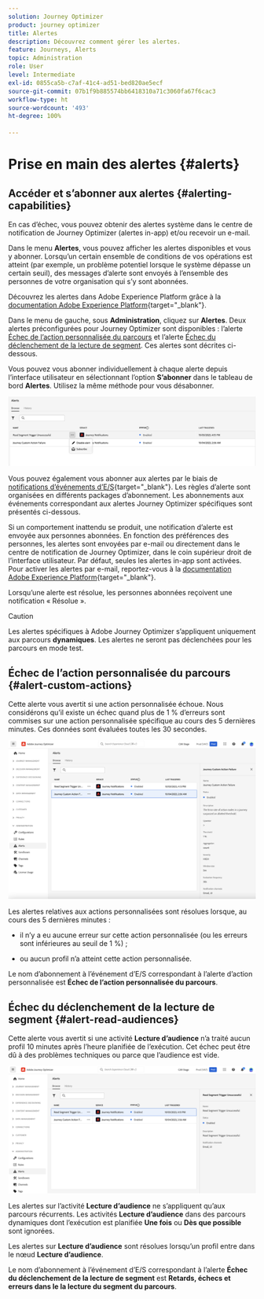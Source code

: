 ```yaml
---
solution: Journey Optimizer
product: journey optimizer
title: Alertes
description: Découvrez comment gérer les alertes.
feature: Journeys, Alerts
topic: Administration
role: User
level: Intermediate
exl-id: 0855ca5b-c7af-41c4-ad51-bed820ae5ecf
source-git-commit: 07b1f9b885574bb6418310a71c3060fa67f6cac3
workflow-type: ht
source-wordcount: '493'
ht-degree: 100%

---
```


# Prise en main des alertes {#alerts}

## Accéder et s’abonner aux alertes {#alerting-capabilities}

En cas d’échec, vous pouvez obtenir des alertes système dans le centre de notification de Journey Optimizer (alertes in-app) et/ou recevoir un e-mail.

Dans le menu **Alertes**, vous pouvez afficher les alertes disponibles et vous y abonner. Lorsqu’un certain ensemble de conditions de vos opérations est atteint (par exemple, un problème potentiel lorsque le système dépasse un certain seuil), des messages d’alerte sont envoyés à l’ensemble des personnes de votre organisation qui s’y sont abonnées.

<!--These messages can repeat over a pre-defined time interval until the alert has been resolved.-->

Découvrez les alertes dans Adobe Experience Platform grâce à la [documentation Adobe Experience Platform](https://experienceleague.adobe.com/docs/experience-platform/observability/alerts/overview.html?lang=fr){target="_blank"}.

Dans le menu de gauche, sous **Administration**, cliquez sur **Alertes**. Deux alertes préconfigurées pour Journey Optimizer sont disponibles : l’alerte [Échec de l’action personnalisée du parcours](#alert-custom-actions) et l’alerte [Échec du déclenchement de la lecture de segment](#alert-read-audiences). Ces alertes sont décrites ci-dessous.

Vous pouvez vous abonner individuellement à chaque alerte depuis l’interface utilisateur en sélectionnant l’option **S’abonner** dans le tableau de bord **Alertes**. Utilisez la même méthode pour vous désabonner.

![](assets/alert-subscribe.png)

Vous pouvez également vous abonner aux alertes par le biais de [notifications d’événements d’E/S](https://experienceleague.adobe.com/docs/experience-platform/observability/alerts/subscribe.html?lang=fr){target="_blank"}. Les règles d’alerte sont organisées en différents packages d’abonnement. Les abonnements aux événements correspondant aux alertes Journey Optimizer spécifiques sont présentés ci-dessous.

Si un comportement inattendu se produit, une notification d’alerte est envoyée aux personnes abonnées. En fonction des préférences des personnes, les alertes sont envoyées par e-mail ou directement dans le centre de notification de Journey Optimizer, dans le coin supérieur droit de l’interface utilisateur. Par défaut, seules les alertes in-app sont activées. Pour activer les alertes par e-mail, reportez-vous à la [documentation Adobe Experience Platform](https://experienceleague.adobe.com/docs/experience-platform/observability/alerts/ui.html?lang=fr#enable-email-alerts){target="_blank"}.

Lorsqu’une alerte est résolue, les personnes abonnées reçoivent une notification « Résolue ».

>[!CAUTION]
>
>Les alertes spécifiques à Adobe Journey Optimizer s’appliquent uniquement aux parcours **dynamiques**. Les alertes ne seront pas déclenchées pour les parcours en mode test.

## Échec de l’action personnalisée du parcours {#alert-custom-actions}

Cette alerte vous avertit si une action personnalisée échoue. Nous considérons qu’il existe un échec quand plus de 1 % d’erreurs sont commises sur une action personnalisée spécifique au cours des 5 dernières minutes. Ces données sont évaluées toutes les 30 secondes.

![](assets/alerts-custom-action.png)

Les alertes relatives aux actions personnalisées sont résolues lorsque, au cours des 5 dernières minutes :

* il n’y a eu aucune erreur sur cette action personnalisée (ou les erreurs sont inférieures au seuil de 1 %) ;

* ou aucun profil n’a atteint cette action personnalisée.

Le nom d’abonnement à l’événement d’E/S correspondant à l’alerte d’action personnalisée est **Échec de l’action personnalisée du parcours**.

## Échec du déclenchement de la lecture de segment {#alert-read-audiences}

Cette alerte vous avertit si une activité **Lecture d’audience** n’a traité aucun profil 10 minutes après l’heure planifiée de l’exécution. Cet échec peut être dû à des problèmes techniques ou parce que l’audience est vide.

![](assets/alerts1.png)

Les alertes sur l’activité **Lecture d’audience** ne s’appliquent qu’aux parcours récurrents. Les activités **Lecture d’audience** dans des parcours dynamiques dont l’exécution est planifiée **Une fois** ou **Dès que possible** sont ignorées.

Les alertes sur **Lecture d’audience** sont résolues lorsqu’un profil entre dans le nœud **Lecture d’audience**.

Le nom d’abonnement à l’événement d’E/S correspondant à l’alerte **Échec du déclenchement de la lecture de segment** est **Retards, échecs et erreurs dans le la lecture du segment du parcours**.
